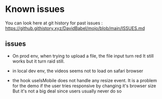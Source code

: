 # Known issues

You can look here at git history for past issues : https://github.githistory.xyz/DavidBabel/mojo/blob/main/ISSUES.md

## issues

- On prod env, when trying to upload a file, the file input turn red
It still works but it turn raid still.

- in local dev env, the videos seems not to load on safari browser

- the hook useIsMobile does not handle any resize event.
It is a problem for the demo if the user tries responsive by changing it's browser size
But it's not a big deal since users usually never do so
